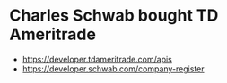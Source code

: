 # Charles Schwab bought TD Ameritrade

* https://developer.tdameritrade.com/apis
* https://developer.schwab.com/company-register

